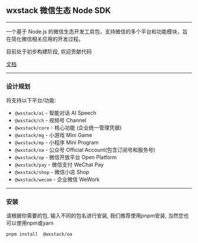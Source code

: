 ## wxstack 微信生态 Node SDK

---

一个基于 Node.js 的微信生态开发工具包，支持微信的多个平台和功能模块，旨在简化微信相关应用的开发过程。


目前处于初步构建阶段, 欢迎贡献代码

[文档](https://wxstack.b1397kb.com)

---

### 设计规划

将支持以下平台/功能:
- `@wxstack/ai` - 智能对话 AI Speech
- `@wxstack/ch` - 视频号 Channel
- `@wxstack/core` - 核心功能 (企业统一管理凭据)
- `@wxstack/mg` - 小游戏 Mini Game
- `@wxstack/mp` - 小程序 Mini Program
- `@wxstack/oa` - 公众号 Official Account(包含订阅号和服务号)
- `@wxstack/op` - 微信开放平台 Open Platform
- `@wxstack/pay` - 微信支付 WeChat Pay
- `@wxstack/shop` - 微信小店 Shop
- `@wxstack/wecom` - 企业微信 WeWork

--- 

### 安装

请根据你需要的包, 输入不同的包名进行安装, 我们推荐使用pnpm安装, 当然您也可以使用npm或yarn
```bash
pnpm install  @wxstack/oa
```



